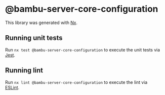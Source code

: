 # @bambu-server-core-configuration

This library was generated with [Nx](https://nx.dev).

## Running unit tests

Run `nx test @bambu-server-core-configuration` to execute the unit tests via [Jest](https://jestjs.io).

## Running lint

Run `nx lint @bambu-server-core-configuration` to execute the lint via [ESLint](https://eslint.org/).
